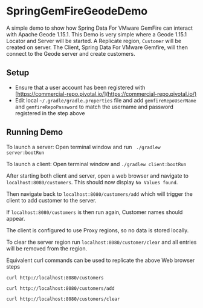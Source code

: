 # SpringGemFireGeodeDemo

A simple demo to show how Spring Data For VMware GemFire can interact with Apache Geode 1.15.1. This Demo is very simple where a Geode 1.15.1 Locator and Server will be started. A Replicate region, `Customer` will be created on server. The Client, Spring Data For VMware Gemfire, will then connect to the Geode server and create customers.

## Setup

* Ensure that a user account has been registered with [https://commercial-repo.pivotal.io/](https://commercial-repo.pivotal.io/)
* Edit local `~/.gradle/gradle.properties` file and add `gemfireRepoUserName` and `gemfireRepoPassword` to match the username and password registered in the step above

## Running Demo

To launch a server:
Open terminal window and run ``` ./gradlew server:bootRun```

To launch a client:
Open terminal window and ```./gradlew client:bootRun```

After starting both client and server, open a web browser and navigate to `localhost:8080/customers`. This should now display `No Values found`.

Then navigate back to `localhost:8080/customers/add` which will trigger the client to add customer to the server.

If `localhost:8080/customers` is then run again, Customer names should appear.

The client is configured to use Proxy regions, so no data is stored locally.

To clear the server region run `localhost:8080/customer/clear` and all entries will be removed from the region.

Equivalent curl commands can be used to replicate the above Web browser steps

```curl http://localhost:8080/customers```

```curl http://localhost:8080/customers/add```

```curl http://localhost:8080/customers/clear```
